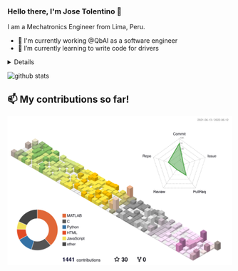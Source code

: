 ### Hello there, I'm Jose Tolentino 👋 

I am a Mechatronics Engineer from Lima, Peru.

- 🔭 I'm currently working @QbAI as a software engineer
- 🌱 I’m currently learning to write code for drivers
<details>
- 💬 Languages & Technologies: Shell, C, C++, C#, Matlab, Labview, Python, HTML5, Django, PHP, PostgreSQL, CSS, Bootstrap, GNS3, Ansible, Jinja, Podman-containers, JavaScript, Android Studio, ROS, Unity, RTOS
- 📫 CAD software: Autocad, Solidworks & Solidworks Electrics, Altium PCB
- 👀 I’m interested in creating new devices that tap into cutting edge technologies
- 📫 How to reach me: jose_antoniotv@hotmail.com
- ⚡ Fun fact: I love playing the guitar!
- 😄 More of my projects are being uploaded in my spare time
</details>

![github stats](https://github-readme-stats.vercel.app/api?username=jatolentino&show_icons=true)
<!---
josetv91/josetv91 is a ✨ special ✨ repository because its `README.md` (this file) appears on your GitHub profile.
You can click the Preview link to take a look at your changes.
--->
##  📫 My contributions so far!
![](./profile-3d-contrib/profile-season-animate.svg)
